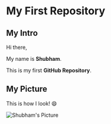 # My First Repository

## My Intro

Hi there,

My name is **Shubham**.

This is my first **GitHub Repository**.

## My Picture

This is how I look! 😄

![Shubham's Picture](https://i.imgur.com/SmR4dfbm.png)
